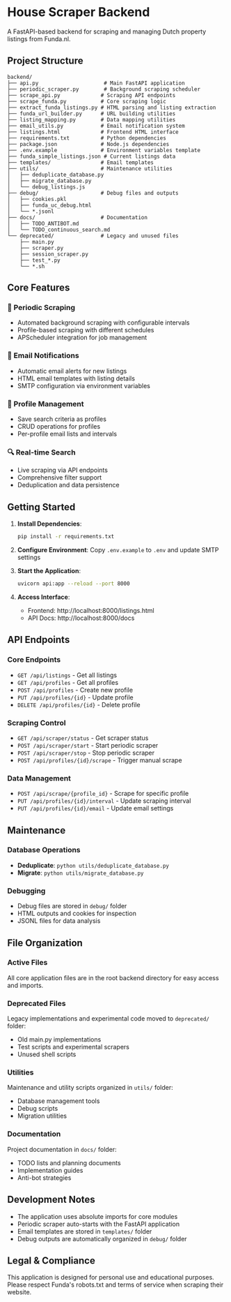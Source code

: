 # House Scraper Backend

A FastAPI-based backend for scraping and managing Dutch property listings from Funda.nl.

## Project Structure

```
backend/
├── api.py                     # Main FastAPI application
├── periodic_scraper.py        # Background scraping scheduler
├── scrape_api.py             # Scraping API endpoints
├── scrape_funda.py           # Core scraping logic
├── extract_funda_listings.py # HTML parsing and listing extraction
├── funda_url_builder.py      # URL building utilities
├── listing_mapping.py        # Data mapping utilities
├── email_utils.py            # Email notification system
├── listings.html             # Frontend HTML interface
├── requirements.txt          # Python dependencies
├── package.json              # Node.js dependencies
├── .env.example              # Environment variables template
├── funda_simple_listings.json # Current listings data
├── templates/                # Email templates
├── utils/                    # Maintenance utilities
│   ├── deduplicate_database.py
│   ├── migrate_database.py
│   └── debug_listings.js
├── debug/                    # Debug files and outputs
│   ├── cookies.pkl
│   ├── funda_uc_debug.html
│   └── *.jsonl
├── docs/                     # Documentation
│   ├── TODO_ANTIBOT.md
│   └── TODO_continuous_search.md
└── deprecated/               # Legacy and unused files
    ├── main.py
    ├── scraper.py
    ├── session_scraper.py
    ├── test_*.py
    └── *.sh
```

## Core Features

### 🔄 Periodic Scraping
- Automated background scraping with configurable intervals
- Profile-based scraping with different schedules
- APScheduler integration for job management

### 📧 Email Notifications
- Automatic email alerts for new listings
- HTML email templates with listing details
- SMTP configuration via environment variables

### 🎯 Profile Management
- Save search criteria as profiles
- CRUD operations for profiles
- Per-profile email lists and intervals

### 🔍 Real-time Search
- Live scraping via API endpoints
- Comprehensive filter support
- Deduplication and data persistence

## Getting Started

1. **Install Dependencies**:
   ```bash
   pip install -r requirements.txt
   ```

2. **Configure Environment**:
   Copy `.env.example` to `.env` and update SMTP settings

3. **Start the Application**:
   ```bash
   uvicorn api:app --reload --port 8000
   ```

4. **Access Interface**:
   - Frontend: http://localhost:8000/listings.html
   - API Docs: http://localhost:8000/docs

## API Endpoints

### Core Endpoints
- `GET /api/listings` - Get all listings
- `GET /api/profiles` - Get all profiles
- `POST /api/profiles` - Create new profile
- `PUT /api/profiles/{id}` - Update profile
- `DELETE /api/profiles/{id}` - Delete profile

### Scraping Control
- `GET /api/scraper/status` - Get scraper status
- `POST /api/scraper/start` - Start periodic scraper
- `POST /api/scraper/stop` - Stop periodic scraper
- `POST /api/profiles/{id}/scrape` - Trigger manual scrape

### Data Management
- `POST /api/scrape/{profile_id}` - Scrape for specific profile
- `PUT /api/profiles/{id}/interval` - Update scraping interval
- `PUT /api/profiles/{id}/email` - Update email settings

## Maintenance

### Database Operations
- **Deduplicate**: `python utils/deduplicate_database.py`
- **Migrate**: `python utils/migrate_database.py`

### Debugging
- Debug files are stored in `debug/` folder
- HTML outputs and cookies for inspection
- JSONL files for data analysis

## File Organization

### Active Files
All core application files are in the root backend directory for easy access and imports.

### Deprecated Files
Legacy implementations and experimental code moved to `deprecated/` folder:
- Old main.py implementations
- Test scripts and experimental scrapers
- Unused shell scripts

### Utilities
Maintenance and utility scripts organized in `utils/` folder:
- Database management tools
- Debug scripts
- Migration utilities

### Documentation
Project documentation in `docs/` folder:
- TODO lists and planning documents
- Implementation guides
- Anti-bot strategies

## Development Notes

- The application uses absolute imports for core modules
- Periodic scraper auto-starts with the FastAPI application
- Email templates are stored in `templates/` folder
- Debug outputs are automatically organized in `debug/` folder

## Legal & Compliance

This application is designed for personal use and educational purposes. Please respect Funda's robots.txt and terms of service when scraping their website.
